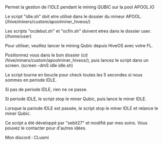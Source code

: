 Permet la gestion de l'IDLE pendant le mining QUBIC sur la pool APOOL.IO

Le script "idle.sh" doit etre utilisé dans le dossier du mineur APOOL. (/hive/miners/custom/apoolminer_hiveos/)

Les scripts "ocdebut.sh" et "ocfin.sh" doivent etres dans le dossier user. (/home/user)

Pour utiliser, veuillez lancer le mining Qubic depuis HiveOS avec votre FL.

Positionnez vous dans le bon dossier (cd /hive/miners/custom/apoolminer_hiveos/), puis lancez le script dans un screen. (screen -dmS idle idle.sh)

Le script tourne en boucle pour check toutes les 5 secondes si nous sommes en periode IDLE.

Si pas de periode IDLE, rien ne ce passe.

Si periode IDLE, le script stop le miner Qubic, puis lance le miner IDLE.

Lorsque la pariode IDLE est passée, le script stop le miner IDLE et relance le miner Qubic.

Ce script a été développé par "sebit27" et modifié par mes soins. Vous pouvez le contacter pour d'autres idées.

Mon discord : CLusmi
